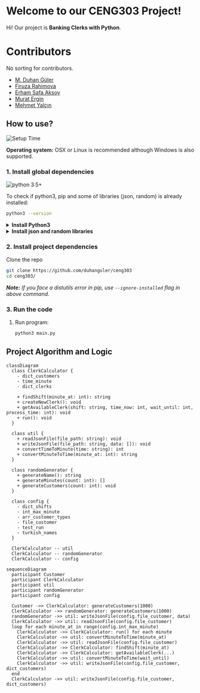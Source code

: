 # Welcome to our CENG303 Project!

Hi! Our project is **Banking Clerks with Python**. 


# Contributors

No sorting for contributors.

- [M. Duhan Güler](https://github.com/duhanguler)
- [Firuza Rahimova](https://github.com/firagimova)
- [Erham Safa Aksoy](https://github.com/ErhamSafa)
- [Murat Ergin](https://github.com/MurattErginn)
- [Mehmet Yalçın](https://github.com/myalcinnurd)

## How to use?

![Setup Time](https://img.shields.io/badge/Setup_Time-10_min-blue.svg)

**Operating system:** OSX or Linux is recommended although Windows is also supported.

### 1. Install global dependencies

![python 3.5+](https://img.shields.io/badge/python-3.7+-blue.svg)

To check if python3, pip and some of libraries (json, random) is already installed:

```bash
python3 --version
```

<details>
	<summary><b>Install Python3</b></summary>

To install python3 follow instructions [here](https://www.python.org/downloads/)

To install pip - follow instructions [here](https://pip.pypa.io/en/stable/installation/)

</details>
<details>
<summary><b>Install json and random libraries</b></summary>

**Any installation method is fine.**

Recommended:

```bash
python3 -m pip install --user --upgrade pip
python3 -m pip install --user json
python3 -m pip install --user random
```


</details>


### 2. Install project dependencies

Clone the repo

```bash
git clone https://github.com/duhanguler/ceng303
cd ceng303/
```


_**Note:** If you face a distutils error in pip, use `--ignore-installed` flag in above command._

<!-- Wiki should not get cloned -->

### 3. Run the code

1. Run program:
   ```bash
   python3 main.py
   ```


## Project Algorithm and Logic

```mermaid
classDiagram
  class ClerkCalculator {
    - dict_customers
    - time_minute
    - dict_clerks

    + findShift(minute_at: int): string
    + createNewClerk(): void
    + getAvailableClerk(shift: string, time_now: int, wait_until: int, process_time: int): void
    + run(): void
  }

  class util {
    + readJsonFile(file_path: string): void
    + writeJsonFile(file_path: string, data: []): void
    + convertTimeToMinute(time: string): int
    + convertMinuteToTime(minute_at: int): string
  }

  class randomGenerator {
    + generateName(): string
    + generateMinutes(count: int): []
    + generateCustomers(count: int): void
  }

  class config {
    - dict_shifts
    - int_max_minute
    - arr_customer_types
    - file_customer
    - test_run
    - turkish_names
  }

  ClerkCalculator -- util
  ClerkCalculator -- randomGenerator
  ClerkCalculator -- config

```


```mermaid
sequenceDiagram
  participant Customer
  participant ClerkCalculator
  participant util
  participant randomGenerator
  participant config

  Customer ->> ClerkCalculator: generateCustomers(1000)
  ClerkCalculator ->> randomGenerator: generateCustomers(1000)
  randomGenerator ->> util: writeJsonFile(config.file_customer, data)
  ClerkCalculator ->> util: readJsonFile(config.file_customer)
  loop for each minute_at in range(config.int_max_minute)
    ClerkCalculator ->> ClerkCalculator: run() for each minute
    ClerkCalculator ->> util: convertMinuteToTime(minute_at)
    ClerkCalculator ->> util: readJsonFile(config.file_customer)
    ClerkCalculator ->> ClerkCalculator: findShift(minute_at)
    ClerkCalculator ->> ClerkCalculator: getAvailableClerk(...)
    ClerkCalculator ->> util: convertMinuteToTime(wait_until)
    ClerkCalculator ->> util: writeJsonFile(config.file_customer, dict_customers)
  end
  ClerkCalculator ->> util: writeJsonFile(config.file_customer, dict_customers)

```


